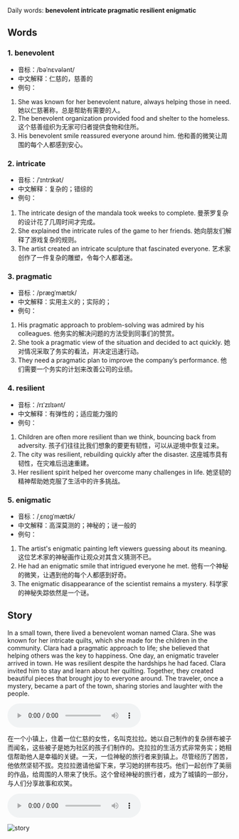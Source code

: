 Daily words: **benevolent intricate pragmatic resilient enigmatic**

## Words
### 1. benevolent
- 音标：/bəˈnɛvələnt/ <span style="cursor: pointer;" onclick="document.getElementById('audio-player-1').play()"><i class="fas fa-volume-up"></i></span>
<audio id="audio-player-1" src="https://files.dwong.top/words/benevolent.mp3" style="display:none;"></audio>
- 中文解释：仁慈的，慈善的
- 例句：
1. She was known for her benevolent nature, always helping those in need. 她以仁慈著称，总是帮助有需要的人。
2. The benevolent organization provided food and shelter to the homeless. 这个慈善组织为无家可归者提供食物和住所。
3. His benevolent smile reassured everyone around him. 他和善的微笑让周围的每个人都感到安心。

### 2. intricate
- 音标：/ˈɪntrɪkət/ <span style="cursor: pointer;" onclick="document.getElementById('audio-player-2').play()"><i class="fas fa-volume-up"></i></span>
<audio id="audio-player-2" src="https://files.dwong.top/words/intricate.mp3" style="display:none;"></audio>
- 中文解释：复杂的；错综的
- 例句：
1. The intricate design of the mandala took weeks to complete. 曼荼罗复杂的设计花了几周时间才完成。
2. She explained the intricate rules of the game to her friends. 她向朋友们解释了游戏复杂的规则。
3. The artist created an intricate sculpture that fascinated everyone. 艺术家创作了一件复杂的雕塑，令每个人都着迷。

### 3. pragmatic
- 音标：/præɡˈmætɪk/ <span style="cursor: pointer;" onclick="document.getElementById('audio-player-3').play()"><i class="fas fa-volume-up"></i></span>
<audio id="audio-player-3" src="https://files.dwong.top/words/pragmatic.mp3" style="display:none;"></audio>
- 中文解释：实用主义的；实际的；
- 例句：
1. His pragmatic approach to problem-solving was admired by his colleagues. 他务实的解决问题的方法受到同事们的赞赏。
2. She took a pragmatic view of the situation and decided to act quickly. 她对情况采取了务实的看法，并决定迅速行动。
3. They need a pragmatic plan to improve the company’s performance. 他们需要一个务实的计划来改善公司的业绩。

### 4. resilient
- 音标：/rɪˈzɪlɪənt/ <span style="cursor: pointer;" onclick="document.getElementById('audio-player-4').play()"><i class="fas fa-volume-up"></i></span>
<audio id="audio-player-4" src="https://files.dwong.top/words/resilient.mp3" style="display:none;"></audio>
- 中文解释：有弹性的；适应能力强的
- 例句：
1. Children are often more resilient than we think, bouncing back from adversity. 孩子们往往比我们想象的要更有韧性，可以从逆境中恢复过来。
2. The city was resilient, rebuilding quickly after the disaster. 这座城市具有韧性，在灾难后迅速重建。
3. Her resilient spirit helped her overcome many challenges in life. 她坚韧的精神帮助她克服了生活中的许多挑战。

### 5. enigmatic
- 音标：/ˌɛnɪɡˈmætɪk/ <span style="cursor: pointer;" onclick="document.getElementById('audio-player-5').play()"><i class="fas fa-volume-up"></i></span>
<audio id="audio-player-5" src="https://files.dwong.top/words/enigmatic.mp3" style="display:none;"></audio>
- 中文解释：高深莫测的；神秘的；谜一般的
- 例句：
1. The artist's enigmatic painting left viewers guessing about its meaning. 这位艺术家的神秘画作让观众对其含义猜测不已。
2. He had an enigmatic smile that intrigued everyone he met. 他有一个神秘的微笑，让遇到他的每个人都感到好奇。
3. The enigmatic disappearance of the scientist remains a mystery. 科学家的神秘失踪依然是一个谜。

## Story
In a small town, there lived a benevolent woman named Clara. She was known for her intricate quilts, which she made for the children in the community. Clara had a pragmatic approach to life; she believed that helping others was the key to happiness. One day, an enigmatic traveler arrived in town. He was resilient despite the hardships he had faced. Clara invited him to stay and learn about her quilting. Together, they created beautiful pieces that brought joy to everyone around. The traveler, once a mystery, became a part of the town, sharing stories and laughter with the people.

<audio controls>
<source src="https://files.dwong.top/story/2024-07-30-english.mp3" type="audio/mpeg">
你的浏览器不支持音频元素。
</audio>


在一个小镇上，住着一位仁慈的女性，名叫克拉拉。她以自己制作的复杂拼布被子而闻名，这些被子是她为社区的孩子们制作的。克拉拉的生活方式非常务实；她相信帮助他人是幸福的关键。一天，一位神秘的旅行者来到镇上。尽管经历了困苦，他依然坚韧不拔。克拉拉邀请他留下来，学习她的拼布技巧。他们一起创作了美丽的作品，给周围的人带来了快乐。这个曾经神秘的旅行者，成为了城镇的一部分，与人们分享故事和欢笑。

<audio controls>
<source src="https://files.dwong.top/story/2024-07-30-chinese.mp3" type="audio/mpeg">
你的浏览器不支持音频元素。
</audio>


![story](https://files.dwong.top/images/2024-07-30.png)